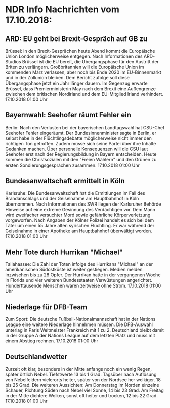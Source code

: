 # NDR Info Nachrichten vom 17.10.2018:


## ARD: EU geht bei Brexit-Gespräch auf GB zu
Brüssel: In den Brexit-Gesprächen heute Abend kommt die Europäische Union London möglicherweise entgegen. Nach Informationen des ARD-Studios Brüssel ist die EU bereit, die Übergangsphase für den Austritt der Briten zu verlängern. Großbritannien will die Europäische Union im kommenden März verlassen, aber noch bis Ende 2020 im EU-Binnenmarkt und in der Zollunion bleiben. Dem Bericht zufolge soll diese Übergangsphase jetzt ein Jahr länger dauern. Im Gegenzug erwarte Brüssel, dass Premierministerin May nach dem Brexit eine Außengrenze zwischen dem britischen Nordirland und dem EU-Mitglied Irland verhindert. 17.10.2018 01:00 Uhr 

## Bayernwahl: Seehofer räumt Fehler ein
Berlin: Nach den Verlusten bei der bayerischen Landtagswahl hat CSU-Chef Seehofer Fehler eingeräumt. Der Bundesinnenminister sagte in Berlin, er selbst habe in der Flüchtlingsdebatte möglicherweise nicht immer den richtigen Ton getroffen. Zudem müsse sich seine Partei über ihre Inhalte Gedanken machen. Über personelle Konsequenzen will die CSU laut Seehofer erst nach der Regierungsbildung in Bayern entscheiden. Heute kommen die Christsozialen mit den "Freien Wählern" und den Grünen zu ersten Sondierungsgesprächen zusammen. 17.10.2018 01:00 Uhr 

## Bundesanwaltschaft ermittelt in Köln
Karlsruhe:		Die Bundesanwaltschaft hat die Ermittlungen im Fall des Brandanschlags und der Geiselnahme am Hauptbahnhof in Köln übernommen. Nach Informationen des SWR liegen der Karlsruher Behörde Hinweise auf eine extreme Gesinnung des Verdächtigen vor. Dem Mann wird zweifacher versuchter Mord sowie gefährliche Körperverletzung vorgeworfen. Nach Angaben der Kölner Polizei handelt es sich bei dem Täter um einen 55 Jahre alten syrischen Flüchtling. Er war während der Geiselnahme in einer Apotheke am Hauptbahnhof überwältigt worden. 17.10.2018 01:00 Uhr 

## Mehr Tote durch Hurrikan "Michael"
Tallahassee: Die Zahl der Toten infolge des Hurrikans "Michael" an der amerikanischen Südostküste ist weiter gestiegen. Medien melden inzwischen bis zu 28 Opfer. Der Hurrikan hatte in der vergangenen Woche in Florida und vier weiteren Bundesstaaten Verwüstungen angerichtet. Hunderttausende Menschen waren zeitweise ohne Strom. 17.10.2018 01:00 Uhr 

## Niederlage für DFB-Team
Zum Sport: Die deutsche Fußball-Nationalmannschaft hat in der Nations League eine weitere Niederlage hinnehmen müssen. Die DFB-Auswahl unterlag in Paris Weltmeister Frankreich mit 1 zu 2.
Deutschland bleibt damit in der Gruppe A der Nations League auf dem letzten Platz und muss mit einem Abstieg rechnen. 17.10.2018 01:00 Uhr 

## Deutschlandwetter
Zurzeit oft klar, besonders in der Mitte anfangs noch ein wenig Regen, später örtlich Nebel. Tiefstwerte 13 bis 1 Grad. Tagsüber nach Auflösung von Nebelfeldern vielerorts heiter, später von der Nordsee her wolkiger. 18 bis 25 Grad. Die weiteren Aussichten: Am Donnerstag im Norden einzelne Schauer, Richtung Süden nach Nebel viel Sonne, 14 bis 23 Grad. Am Freitag in der Mitte dichtere Wolken, sonst oft heiter und trocken, 12 bis 22 Grad. 17.10.2018 01:00 Uhr 
